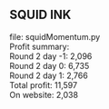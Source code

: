 
## SQUID INK
file: squidMomentum.py\
Profit summary:\
Round 2 day -1: 2,096\
Round 2 day 0: 6,735\
Round 2 day 1: 2,766\
Total profit: 11,597\
On website: 2,038
